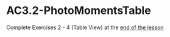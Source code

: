 # AC3.2-PhotoMomentsTable

Complete Exercises 2 - 4 (Table View) at the [end of the lesson](https://github.com/C4Q/AC3.2/tree/master/lessons/unit6/photos_framework)
